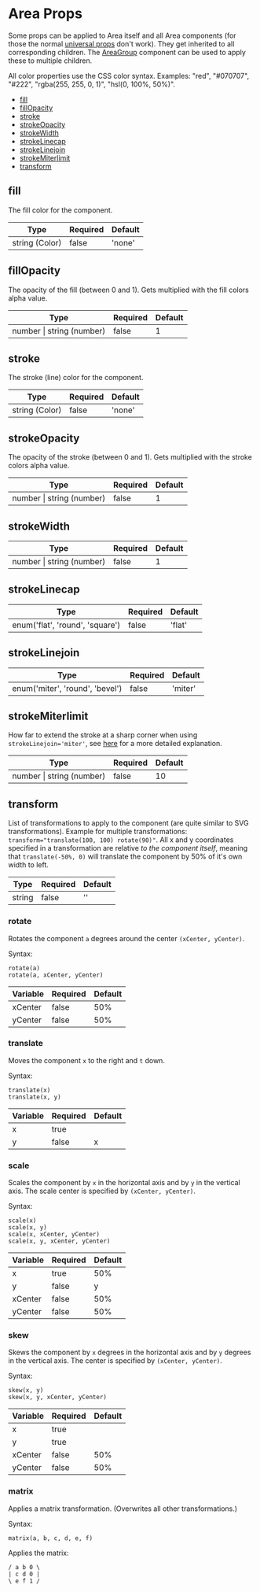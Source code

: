 # Area Props

Some props can be applied to Area itself and all Area components (for those the normal [universal props](universal_props.md) don't work). They get inherited to all corresponding children. The [AreaGroup](area_group.md) component can be used to apply these to multiple children.

All color properties use the CSS color syntax. Examples: "red", "#070707", "#222", "rgba(255, 255, 0, 1)", "hsl(0, 100%, 50%)".

* [fill](#fill)
* [fillOpacity](#fillopacity)
* [stroke](#stroke)
* [strokeOpacity](#strokeopacity)
* [strokeWidth](#strokewidth)
* [strokeLinecap](#strokelinecap)
* [strokeLinejoin](#strokelinejoin)
* [strokeMiterlimit](#strokemiterlimit)
* [transform](#transform)

## fill

The fill color for the component.

| **Type**       | **Required** | **Default** |
| -------------- | ------------ | ----------- |
| string (Color) | false        | 'none'      |

## fillOpacity

The opacity of the fill (between 0 and 1). Gets multiplied with the fill colors alpha value.

| **Type**                  | **Required** | **Default** |
| ------------------------- | ------------ | ----------- |
| number \| string (number) | false        | 1           |

## stroke

The stroke (line) color for the component.

| **Type**       | **Required** | **Default** |
| -------------- | ------------ | ----------- |
| string (Color) | false        | 'none'      |

## strokeOpacity

The opacity of the stroke (between 0 and 1). Gets multiplied with the stroke colors alpha value.

| **Type**                  | **Required** | **Default** |
| ------------------------- | ------------ | ----------- |
| number \| string (number) | false        | 1           |

## strokeWidth

| **Type**                  | **Required** | **Default** |
| ------------------------- | ------------ | ----------- |
| number \| string (number) | false        | 1           |

## strokeLinecap

| **Type**                        | **Required** | **Default** |
| ------------------------------- | ------------ | ----------- |
| enum('flat', 'round', 'square') | false        | 'flat'      |

## strokeLinejoin

| **Type**                        | **Required** | **Default** |
| ------------------------------- | ------------ | ----------- |
| enum('miter', 'round', 'bevel') | false        | 'miter'     |

## strokeMiterlimit

How far to extend the stroke at a sharp corner when using `strokeLinejoin='miter'`, see [here](https://developer.mozilla.org/en-US/docs/Web/SVG/Attribute/stroke-miterlimit) for a more detailed explanation.

| **Type**                  | **Required** | **Default** |
| ------------------------- | ------------ | ----------- |
| number \| string (number) | false        | 10          |

## transform

List of transformations to apply to the component (are quite similar to SVG transformations). Example for multiple transformations: `transform="translate(100, 100) rotate(90)"`.
All x and y coordinates specified in a transformation are relative _to the component itself_, meaning that `translate(-50%, 0)` will translate the component by 50% of it's own width to left.

| **Type** | **Required** | **Default** |
| -------- | ------------ | ----------- |
| string   | false        | ''          |

### rotate

Rotates the component `a` degrees around the center `(xCenter, yCenter)`.

Syntax:

```
rotate(a)
rotate(a, xCenter, yCenter)
```

| **Variable** | **Required** | **Default** |
| ------------ | ------------ | ----------- |
| xCenter      | false        | 50%         |
| yCenter      | false        | 50%         |

### translate

Moves the component `x` to the right and `t` down.

Syntax:

```
translate(x)
translate(x, y)
```

| **Variable** | **Required** | **Default** |
| ------------ | ------------ | ----------- |
| x            | true         |             |
| y            | false        | x           |

### scale

Scales the component by `x` in the horizontal axis and by `y` in the vertical axis. The scale center is specified by `(xCenter, yCenter)`.

Syntax:

```
scale(x)
scale(x, y)
scale(x, xCenter, yCenter)
scale(x, y, xCenter, yCenter)
```

| **Variable** | **Required** | **Default** |
| ------------ | ------------ | ----------- |
| x            | true         | 50%         |
| y            | false        | y           |
| xCenter      | false        | 50%         |
| yCenter      | false        | 50%         |

### skew

Skews the component by `x` degrees in the horizontal axis and by `y` degrees in the vertical axis. The center is specified by `(xCenter, yCenter)`.

Syntax:

```
skew(x, y)
skew(x, y, xCenter, yCenter)
```

| **Variable** | **Required** | **Default** |
| ------------ | ------------ | ----------- |
| x            | true         |             |
| y            | true         |             |
| xCenter      | false        | 50%         |
| yCenter      | false        | 50%         |

### matrix

Applies a matrix transformation. (Overwrites all other transformations.)

Syntax:

```
matrix(a, b, c, d, e, f)
```

Applies the matrix:

```
/ a b 0 \
| c d 0 |
\ e f 1 /
```
